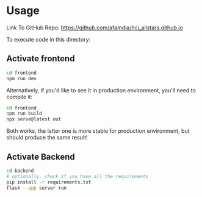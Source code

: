 # Usage

Link To GitHub Repo: https://github.com/afamdia/hci_allstars.github.io

To execute code in this directory:

## Activate frontend

```sh
cd frontend
npm run dev
```

Alternatively, if you'd like to see it in production environment, you'll need to compile it:
```sh
cd frontend
npm run build
npx serve@latest out
```

Both works, the latter one is more stable for production environment, but should produce the same result!


## Activate Backend

```sh
cd backend
# optionally, check if you have all the requirements
pip install -r requirements.txt
flask --app server run
```
